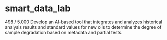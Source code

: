# smart_data_lab
 498 / 5.000 Develop an AI-based tool that integrates and analyzes historical analysis results and standard values for new oils to determine the degree of sample degradation based on metadata and partial tests.
